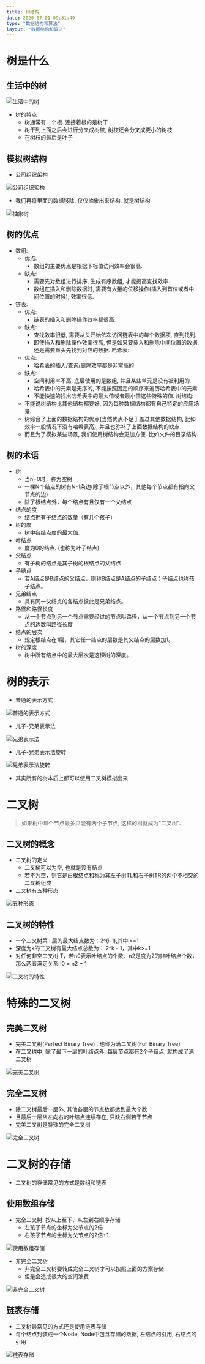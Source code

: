 ```yaml
---
title: 树结构
date: 2020-07-01 09:31:49
type: "数据结构和算法"
layout: "数据结构和算法"
---
```


# 树是什么

## 生活中的树

![生活中的树](./01.png)

* 树的特点
   * 树通常有一个根. 连接着根的是树干
   * 树干到上面之后会进行分叉成树枝, 树枝还会分叉成更小的树枝
   * 在树枝的最后是叶子
   
## 模拟树结构

* 公司组织架构

![公司组织架构](./02.png)

* 我们再将里面的数据移除, 仅仅抽象出来结构, 就是树结构

![抽象树](./03.png)

## 树的优点

* 数组:
   * 优点:
      * 数组的主要优点是根据下标值访问效率会很高.
   * 缺点:
      * 需要先对数组进行排序, 生成有序数组, 才能提高查找效率.
      * 数组在插入和删除数据时, 需要有大量的位移操作(插入到首位或者中间位置的时候), 效率很低.
* 链表:
   * 优点:
      * 链表的插入和删除操作效率都很高.
   * 缺点:
      * 查找效率很低, 需要从头开始依次访问链表中的每个数据项, 直到找到.
      * 即使插入和删除操作效率很高, 但是如果要插入和删除中间位置的数据, 还是需要重头先找到对应的数据.
哈希表:
   * 优点:
      * 哈希表的插入/查询/删除效率都是非常高的
   * 缺点:
      * 空间利用率不高, 底层使用的是数组, 并且某些单元是没有被利用的.
      * 哈希表中的元素是无序的, 不能按照固定的顺序来遍历哈希表中的元素.
      * 不能快速的找出哈希表中的最大值或者最小值这些特殊的值.
树结构:
   * 不能说树结构比其他结构都要好, 因为每种数据结构都有自己特定的应用场景.
   * 树综合了上面的数据结构的优点(当然优点不足于盖过其他数据结构, 比如效率一般情况下没有哈希表高), 并且也弥补了上面数据结构的缺点.
   * 而且为了模拟某些场景, 我们使用树结构会更加方便. 比如文件的目录结构.

## 树的术语

* 树
   * 当n=0时，称为空树
   * 一棵N个结点的树有N-1条边(除了根节点以外，其他每个节点都有指向父节点的边)
   * 除了根结点外，每个结点有且仅有一个父结点
* 结点的度
   * 结点拥有子结点的数量（有几个孩子）
* 树的度
   * 树中各结点度的最大值.
* 叶结点
   * 度为0的结点. (也称为叶子结点)
* 父结点
   * 有子树的结点是其子树的根结点的父结点
* 子结点
   * 若A结点是B结点的父结点，则称B结点是A结点的子结点；子结点也称孩子结点。
* 兄弟结点
   * 具有同一父结点的各结点彼此是兄弟结点。
* 路径和路径长度
   * 从一个节点到另一个节点需要经过的节点叫路径，从一个节点到另一个节点的边数叫路径长度
* 结点的层次
   * 规定根结点在1层，其它任一结点的层数是其父结点的层数加1。
* 树的深度
   * 树中所有结点中的最大层次是这棵树的深度。 
   
# 树的表示

* 普通的表示方式

![普通的表示方式](./04.png)

* 儿子-兄弟表示法

![兄弟表示法](./05.png)

* 儿子-兄弟表示法旋转

![兄弟表示法旋转](./06.png)

* 其实所有的树本质上都可以使用二叉树模拟出来

# 二叉树

> 如果树中每个节点最多只能有两个子节点, 这样的树就成为"二叉树".

## 二叉树的概念

* 二叉树的定义
   * 二叉树可以为空, 也就是没有结点
   * 若不为空，则它是由根结点和称为其左子树TL和右子树TR的两个不相交的二叉树组成
* 二叉树有五种形态
 
![五种形态](./07.png)

## 二叉树的特性

* 一个二叉树第 i 层的最大结点数为：2^(i-1),其中i>=1
* 深度为k的二叉树有最大结点总数为： 2^k - 1，其中k>=1
* 对任何非空二叉树 T，若n0表示叶结点的个数、n2是度为2的非叶结点个数，那么两者满足关系n0 = n2 + 1

![二叉树的特性](./08.png)

# 特殊的二叉树

## 完美二叉树

* 完美二叉树(Perfect Binary Tree) , 也称为满二叉树(Full Binary Tree）
* 在二叉树中, 除了最下一层的叶结点外, 每层节点都有2个子结点, 就构成了满二叉树

![完美二叉树](./09.png)

## 完全二叉树

* 除二叉树最后一层外, 其他各层的节点数都达到最大个数
* 且最后一层从左向右的叶结点连续存在, 只缺右侧若干节点
* 完美二叉树是特殊的完全二叉树

![完全二叉树](./10.png)

# 二叉树的存储

* 二叉树的存储常见的方式是数组和链表

## 使用数组存储

* 完全二叉树: 按从上至下、从左到右顺序存储
   * 左孩子节点的坐标为父节点的2倍
   * 右孩子节点的坐标为父节点的2倍+1

![使用数组存储](./11.png)

* 非完全二叉树
   * 非完全二叉树要转成完全二叉树才可以按照上面的方案存储
   * 但是会造成很大的空间浪费
   
![非完全二叉树](./12.png)

## 链表存储

* 二叉树最常见的方式还是使用链表存储
* 每个结点封装成一个Node, Node中包含存储的数据, 左结点的引用, 右结点的引用

![链表存储](./13.png)